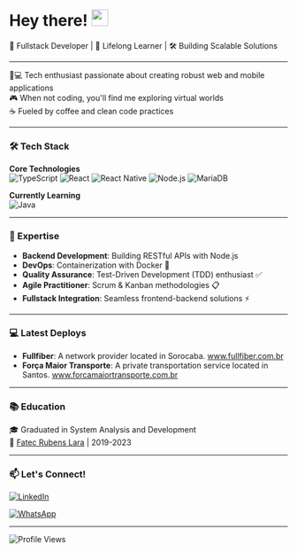 # Hey there! <img src="https://raw.githubusercontent.com/MartinHeinz/MartinHeinz/master/wave.gif" width="30px">

🚀 Fullstack Developer | 🧠 Lifelong Learner | 🛠️ Building Scalable Solutions

---

👨💻 Tech enthusiast passionate about creating robust web and mobile applications  
🎮 When not coding, you'll find me exploring virtual worlds  
☕ Fueled by coffee and clean code practices

---

### 🛠️ Tech Stack

**Core Technologies**  
![TypeScript](https://img.shields.io/badge/TypeScript-3178C6?style=flat-square&logo=typescript&logoColor=white)
![React](https://img.shields.io/badge/React-61DAFB?style=flat-square&logo=react&logoColor=black)
![React Native](https://img.shields.io/badge/React_Native-61DAFB?style=flat-square&logo=react&logoColor=black)
![Node.js](https://img.shields.io/badge/Node.js-339933?style=flat-square&logo=node.js&logoColor=white)
![MariaDB](https://img.shields.io/badge/MariaDB-003545?style=flat-square&logo=mariadb&logoColor=white)

**Currently Learning**  
![Java](https://img.shields.io/badge/Java-ED8B00?style=flat-square&logo=openjdk&logoColor=white)

---

### 🚀 Expertise

- **Backend Development**: Building RESTful APIs with Node.js
- **DevOps**: Containerization with Docker 🐳
- **Quality Assurance**: Test-Driven Development (TDD) enthusiast ✅
- **Agile Practitioner**: Scrum & Kanban methodologies 📋
- **Fullstack Integration**: Seamless frontend-backend solutions ⚡

---

### 💻 Latest Deploys

- **Fullfiber**: A network provider located in Sorocaba. www.fullfiber.com.br
- **Força Maior Transporte**: A private transportation service located in Santos. www.forcamaiortransporte.com.br

---

### 📚 Education

🎓 Graduated in System Analysis and Development  
🏫 [Fatec Rubens Lara](https://fatecrl.edu.br) | 2019-2023

---

### 📫 Let's Connect!

[![LinkedIn](https://img.shields.io/badge/LinkedIn-0A66C2?style=for-the-badge&logo=linkedin&logoColor=white)](https://www.linkedin.com/in/matheus-ribeirosantos/)

[![WhatsApp](https://img.shields.io/badge/WhatsApp-25D366?style=for-the-badge&logo=whatsapp&logoColor=white)](https://wa.me/+5513992113216)

---

![Profile Views](https://komarev.com/ghpvc/?username=MgRibeir0&color=blueviolet&style=flat-square)
